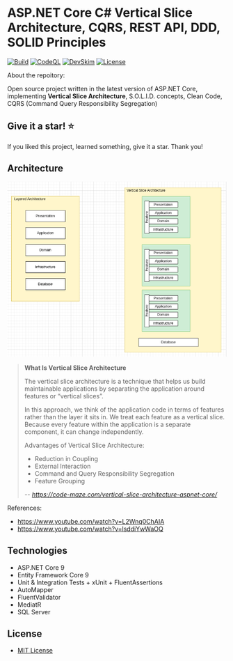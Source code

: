 # ASP.NET Core C# Vertical Slice Architecture, CQRS, REST API, DDD, SOLID Principles

[![Build](https://github.com/jeangatto/ASP.NET-Core-Vertical-Slice-Architecture/actions/workflows/dotnet.yml/badge.svg)](https://github.com/jeangatto/ASP.NET-Core-Vertical-Slice-Architecture/actions/workflows/dotnet.yml)
[![CodeQL](https://github.com/jeangatto/ASP.NET-Core-Vertical-Slice-Architecture/actions/workflows/codeql-analysis.yml/badge.svg)](https://github.com/jeangatto/ASP.NET-Core-Vertical-Slice-Architecture/actions/workflows/codeql-analysis.yml)
[![DevSkim](https://github.com/jeangatto/ASP.NET-Core-Vertical-Slice-Architecture/actions/workflows/devskim-analysis.yml/badge.svg)](https://github.com/jeangatto/ASP.NET-Core-Vertical-Slice-Architecture/actions/workflows/devskim-analysis.yml)
[![License](https://img.shields.io/github/license/jeangatto/ASP.NET-Core-Clean-Architecture-CQRS-Event-Sourcing.svg)](LICENSE)

About the repoitory:

Open source project written in the latest version of ASP.NET Core, implementing **Vertical Slice Architecture**, S.O.L.I.D. concepts, Clean Code, CQRS (Command Query Responsibility Segregation)

## Give it a star! ⭐

If you liked this project, learned something, give it a star. Thank you!

## **Architecture**

![Vertical Slice Architecture](img/vertical-slice.png "Vertical Slice Architecture")

> **What Is Vertical Slice Architecture**
> 
> The vertical slice architecture is a technique that helps us build maintainable applications by separating the application around features or “vertical slices”. 
> 
> In this approach, we think of the application code in terms of features rather than the layer it sits in. We treat each feature as a vertical slice. Because every feature within the application is a separate component, it can change independently. 
> 
> Advantages of Vertical Slice Architecture:
> - Reduction in Coupling
> - External Interaction
> - Command and Query Responsibility Segregation
> - Feature Grouping
>
> -- <cite>https://code-maze.com/vertical-slice-architecture-aspnet-core/</cite>

References:
- https://www.youtube.com/watch?v=L2Wnq0ChAIA
- https://www.youtube.com/watch?v=lsddiYwWaOQ

## **Technologies**

- ASP.NET Core 9
- Entity Framework Core 9
- Unit & Integration Tests + xUnit + FluentAssertions
- AutoMapper
- FluentValidator
- MediatR
- SQL Server

## License

- [MIT License](https://github.com/jeangatto/ASP.NET-Core-Vertical-Slice-Architecture/blob/main/LICENSE)
